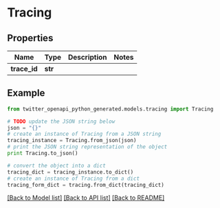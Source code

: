 # Tracing


## Properties
Name | Type | Description | Notes
------------ | ------------- | ------------- | -------------
**trace_id** | **str** |  | 

## Example

```python
from twitter_openapi_python_generated.models.tracing import Tracing

# TODO update the JSON string below
json = "{}"
# create an instance of Tracing from a JSON string
tracing_instance = Tracing.from_json(json)
# print the JSON string representation of the object
print Tracing.to_json()

# convert the object into a dict
tracing_dict = tracing_instance.to_dict()
# create an instance of Tracing from a dict
tracing_form_dict = tracing.from_dict(tracing_dict)
```
[[Back to Model list]](../README.md#documentation-for-models) [[Back to API list]](../README.md#documentation-for-api-endpoints) [[Back to README]](../README.md)


